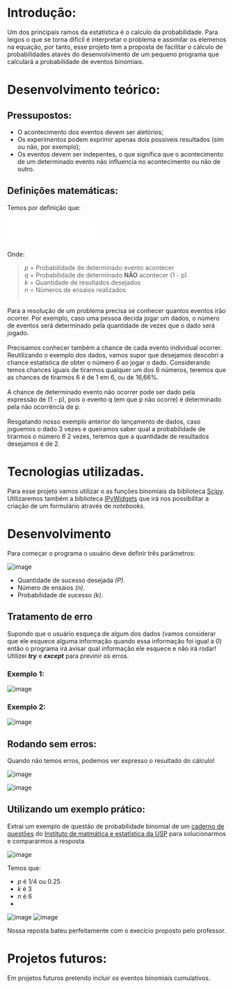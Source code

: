 # Introdução:

Um dos principais ramos da estatística é o calculo da probabilidade. Para leigos o que se torna difícil é interpretar o problema e assimilar os elemenos na equação, por tanto, esse projeto tem a proposta de facilitar o cálculo de probabilidades atavés do desenvolvimento de um pequeno programa que calculará a probabilidade de eventos binomiais.

# Desenvolvimento teórico:

## Pressupostos:

* O acontecimento dos eventos devem ser aletórios;
* Os experimentos podem exprimir apenas dois possíveis resultados (sim ou não, por exemplo);
* Os eventos devem ser indepentes, o que significa que o acontecimento de um determinado evento não influencia no acontecimento ou não de outro.

## Definições matemáticas:

Temos por definição que:

<img src="https://github.com/xpcosmos/calculadora-de-probabilidades/blob/main/assets/funcao_prob.png" title="\bg_white P(k) = \binom{n}{k}p^kq^{n-k}" width = 200 />

Onde:

> _p_ = Probabilidade de determinado evento acontecer <br>
> _q_ = Probabilidade de determinado **NÃO** acontecer (1 - p) <br>
> _k_ = Quantidade de resultados desejados <br>
> _n_ = Números de ensaios realizados <br><br>

Para a resolução de um problema precisa se conhecer quantos eventos irão ocorrer. Por exemplo, caso uma pessoa decida jogar um dados, o número de eventos será determinado pela quantidade de vezes que o dado será jogado.<br><br>
Precisamos conhecer também a chance de cada evento individual ocorrer. Reutilizando o exemplo dos dados, vamos supor que desejamos descobri a chance estatística de obter o número _6_ ao jogar o dado. Considerando temos chances iguais de tirarmos qualquer um dos 6 números, teremos que as chances de tirarmos 6 é de 1 em 6, ou de 16,66%.<br><br>
A chance de determinado evento não ocorrer pode ser dado pela expressão de (1 - p), pois o evento q (em que p não ocorre) é determinado pela não ocorrência de p.<br><br>
Resgatando nosso exemplo anterior do lançamento de dados, caso joguemos o dado 3 vezes e queiramos saber qual a probabilidade de tirarmos o número _6_ 2 vezes, teremos que a quantidade de resultados desejamos é de 2.

# Tecnologias utilizadas.

Para esse projeto vamos utilizar o as funções binomiais da biblioteca [Scipy](https://docs.scipy.org/doc/scipy/reference/generated/scipy.stats.binom.html). <br>
Utilizaremos também a biblioteca [IPyWidgets](https://ipywidgets.readthedocs.io/en/latest/examples/Widget%20Basics.html) que irá nos possibilitar a criação de um formulário através de _notebooks_.

# Desenvolvimento

Para começar o programa o usuário deve definir três parâmetros:

![image](https://user-images.githubusercontent.com/85235525/147489383-85b5ec25-f4ab-4973-874e-9ca5a60a0521.png)

* Quantidade de sucesso desejada *(P)*.
* Número de ensaios *(n)*.
* Probabilidade de sucesso *(k)*.

## Tratamento de erro
Supondo que o usuário esqueça de algum dos dados (vamos considerar que ele esquece alguma informação quando essa informação foi igual a *0*) então o programa irá avisar qual informação ele esquece e não irá rodar!<br>
Utilizei _**try**_ e _**except**_ para previnir os erros.

### Exemplo 1:

![image](https://user-images.githubusercontent.com/85235525/147494548-2a6cd569-0e28-4b1f-89a4-f1d2e47a50a8.png)

### Exemplo 2:

![image](https://user-images.githubusercontent.com/85235525/147495281-0040f031-6eae-42e6-a282-e3901394d14e.png)

## Rodando sem erros:

Quando não temos erros, podemos ver expresso o resultado do cálculo!

![image](https://user-images.githubusercontent.com/85235525/147495952-c9a056f1-082d-4cf9-a5d3-1c940eff385a.png)

![image](https://user-images.githubusercontent.com/85235525/147496028-cb515e17-fbb8-4ab9-9b83-d59b47607d75.png)

## Utilizando um exemplo prático:

Extrai um exemplo de questão de probabilidade binomial de um [caderno de questões](https://www.ime.usp.br/~salles/fatec/estatistica/material_apoio/ExerciciosResolvidosBinomial.pdf) do [Instituto de matmática e estatística da USP](https://www.ime.usp.br/) para solucionarmos e compararmos a resposta

![image](https://user-images.githubusercontent.com/85235525/147496339-89bc0428-8e2e-4fe9-8ec0-fc145e4d7127.png)

Temos que:
* _p_ é 1/4 ou 0.25
* _k_ é 3
* _n_ é 6
* 
![image](https://user-images.githubusercontent.com/85235525/147496603-711bb4a3-455c-4326-badd-a173a182d11c.png)
![image](https://user-images.githubusercontent.com/85235525/147496627-716c756d-aeb8-4a98-b6a3-7dff0966882c.png)

Nossa reposta bateu perfeitamente com o execício proposto pelo professor.

# Projetos futuros:

Em projetos futuros pretendo incluir os eventos binomiais cumulativos.




